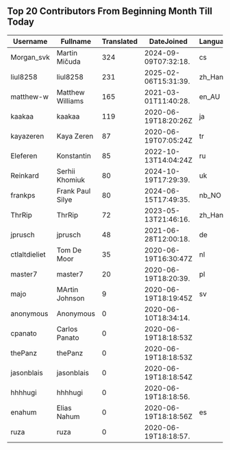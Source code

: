 ## Top 20 Contributors From Beginning Month Till Today ##
|Username|Fullname|Translated|DateJoined|Language|
|--------|--------|----------|----------|-------|
|Morgan_svk|Martin Mičuda|324|2024-09-09T07:32:18.|cs|
|liul8258|liul8258|231|2025-02-06T15:31:39.|zh_Hans|
|matthew-w|Matthew Williams|165|2021-03-01T11:40:28.|en_AU|
|kaakaa|kaakaa|119|2020-06-19T18:20:26Z|ja|
|kayazeren|Kaya Zeren|87|2020-06-19T07:05:24Z|tr|
|Eleferen|Konstantin|85|2022-10-13T14:04:24Z|ru|
|Reinkard|Serhii Khomiuk|80|2024-10-19T17:29:39.|uk|
|frankps|Frank Paul Silye|80|2024-06-15T17:49:35.|nb_NO|
|ThrRip|ThrRip|72|2023-05-13T21:46:16.|zh_Hans|
|jprusch|jprusch|48|2021-06-28T12:00:18.|de|
|ctlaltdieliet|Tom De Moor|35|2020-06-19T16:30:47Z|nl|
|master7|master7|20|2020-06-19T18:20:39.|pl|
|majo|MArtin Johnson|9|2020-06-19T18:19:45Z|sv|
|anonymous|Anonymous|0|2020-06-10T18:34:14.||
|cpanato|Carlos Panato|0|2020-06-19T18:18:53Z||
|thePanz|thePanz|0|2020-06-19T18:18:53Z||
|jasonblais|jasonblais|0|2020-06-19T18:18:54Z||
|hhhhugi|hhhhugi|0|2020-06-19T18:18:56.||
|enahum|Elias  Nahum|0|2020-06-19T18:18:56Z|es|
|ruza|ruza|0|2020-06-19T18:18:57.||
